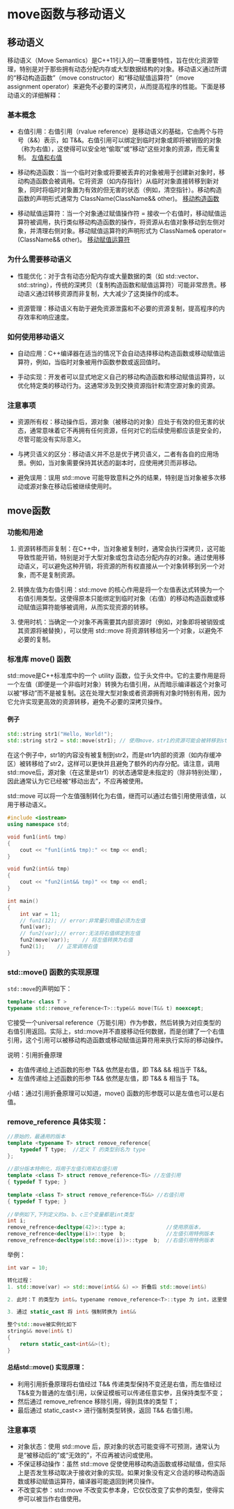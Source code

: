 # move函数与移动语义
## 移动语义
移动语义（Move Semantics）是C++11引入的一项重要特性，旨在优化资源管理，特别是对于那些拥有动态分配内存或大型数据结构的对象。移动语义通过所谓的“移动构造函数”（move constructor）和“移动赋值运算符”（move assignment operator）来避免不必要的深拷贝，从而提高程序的性能。下面是移动语义的详细解释：

### 基本概念
- 右值引用：右值引用（rvalue reference）是移动语义的基础，它由两个与符号（&&）表示，如 T&&。右值引用可以绑定到临时对象或即将被销毁的对象（称为右值），这使得可以安全地“偷取”或“移动”这些对象的资源，而无需复制。
[左值和右值](左值和右值.md)

- 移动构造函数：当一个临时对象或将要被丢弃的对象被用于创建新对象时，移动构造函数会被调用。它将资源（如内存指针）从临时对象直接转移到新对象，同时将临时对象置为有效的但无害的状态（例如，清空指针）。移动构造函数的声明形式通常为 ClassName(ClassName&& other)。
[移动构造函数](../面向对象/类与对象.md/#移动构造函数)

- 移动赋值运算符：当一个对象通过赋值操作符 = 接收一个右值时，移动赋值运算符被调用，执行类似移动构造函数的操作，将资源从右值对象移动到左侧对象，并清理右侧对象。移动赋值运算符的声明形式为 ClassName& operator=(ClassName&& other)。
[移动赋值运算符](../面向对象/类与对象.md/#移动赋值运算符)

### 为什么需要移动语义
- 性能优化：对于含有动态分配内存或大量数据的类（如 std::vector、std::string），传统的深拷贝（复制构造函数和赋值运算符）可能非常昂贵。移动语义通过转移资源而非复制，大大减少了这类操作的成本。

- 资源管理：移动语义有助于避免资源泄露和不必要的资源复制，提高程序的内存效率和响应速度。

### 如何使用移动语义
- 自动应用：C++编译器在适当的情况下会自动选择移动构造函数或移动赋值运算符，例如，当临时对象被用作函数参数或返回值时。

- 手动实现：开发者可以显式地定义自己的移动构造函数和移动赋值运算符，以优化特定类的移动行为。这通常涉及到交换资源指针和清空源对象的资源。

### 注意事项
- 资源所有权：移动操作后，源对象（被移动的对象）应处于有效的但无害的状态，通常意味着它不再拥有任何资源，任何对它的后续使用都应该是安全的，尽管可能没有实际意义。

- 与拷贝语义的区分：移动语义并不总是优于拷贝语义，二者有各自的应用场景。例如，当对象需要保持其状态的副本时，应使用拷贝而非移动。

- 避免误用：误用 std::move 可能导致意料之外的结果，特别是当对象被多次移动或源对象在移动后被继续使用时。

## move函数
### 功能和用途
1. 资源转移而非复制：在C++中，当对象被复制时，通常会执行深拷贝，这可能导致性能开销，特别是对于大型对象或包含动态分配内存的对象。通过使用移动语义，可以避免这种开销，将资源的所有权直接从一个对象转移到另一个对象，而不是复制资源。

2. 转换左值为右值引用：std::move 的核心作用是将一个左值表达式转换为一个右值引用类型。这使得原本只能绑定到临时对象（右值）的移动构造函数或移动赋值运算符能够被调用，从而实现资源的转移。

3. 使用时机：当确定一个对象不再需要其内部资源时（例如，对象即将被销毁或其资源将被替换），可以使用 std::move 将资源转移给另一个对象，以避免不必要的复制。

### 标准库 move() 函数
std::move是C++标准库中的一个 utility 函数，位于<utility>头文件中。它的主要作用是将一个左值（即便是一个非临时对象）转换为右值引用，从而暗示编译器这个对象可以被“移动”而不是被复制。这在处理大型对象或者资源拥有对象时特别有用，因为它允许实现更高效的资源转移，避免不必要的深拷贝操作。

#### 例子
```cpp
std::string str1("Hello, World!");
std::string str2 = std::move(str1); // 使用move，str1的资源可能会被转移到str2，str1可能被置为空或处于未定义状态
```
在这个例子中，str1的内容没有被复制到str2，而是str1内部的资源（如内存缓冲区）被转移给了str2，这样可以更快并且避免了额外的内存分配。请注意，调用std::move后，源对象（在这里是str1）的状态通常是未指定的（除非特别处理），因此通常认为它已经被“移动出去”，不应再被使用。

std::move 可以将一个左值强制转化为右值，继而可以通过右值引用使用该值，以用于移动语义。
```cpp
#include <iostream>
using namespace std;

void fun1(int& tmp)
{
	cout << "fun1(int& tmp):" << tmp << endl;
}

void fun2(int&& tmp)
{
	cout << "fun2(int&& tmp)" << tmp << endl;
}

int main()
{
	int var = 11;
	// fun1(12); // error:非常量引用值必须为左值
	fun1(var);
	// fun2(var);// error:无法将右值绑定到左值
	fun2(move(var));	// 将左值转换为右值
	fun2(1);	// 正常调用右值
}
```

### std::move() 函数的实现原理
``std::move``的声明如下：
```cpp
template< class T >
typename std::remove_reference<T>::type&& move(T&& t) noexcept;
```
它接受一个universal reference（万能引用）作为参数，然后转换为对应类型的右值引用返回。实际上，std::move并不直接移动任何数据，而是创建了一个右值引用，这个引用可以被移动构造函数或移动赋值运算符用来执行实际的移动操作。

说明：引用折叠原理
- 右值传递给上述函数的形参 T&& 依然是右值，即 T&& && 相当于 T&&。
- 左值传递给上述函数的形参 T&& 依然是左值，即 T&& & 相当于 T&。

小结：通过引用折叠原理可以知道，move() 函数的形参既可以是左值也可以是右值。
### remove_reference 具体实现：
```cpp
//原始的，最通用的版本
template <typename T> struct remove_reference{
    typedef T type;  //定义 T 的类型别名为 type
};
 
//部分版本特例化，将用于左值引用和右值引用
template <class T> struct remove_reference<T&> //左值引用
{ typedef T type; }
 
template <class T> struct remove_reference<T&&> //右值引用
{ typedef T type; }   
  
//举例如下,下列定义的a、b、c三个变量都是int类型
int i;
remove_refrence<decltype(42)>::type a;             //使用原版本，
remove_refrence<decltype(i)>::type  b;             //左值引用特例版本
remove_refrence<decltype(std::move(i))>::type  b;  //右值引用特例版本 
```

举例：
```cpp
int var = 10; 

转化过程：
1. std::move(var) => std::move(int&& &) => 折叠后 std::move(int&)

2. 此时：T 的类型为 int&，typename remove_reference<T>::type 为 int，这里使用 remove_reference 的左值引用的特例化版本

3. 通过 static_cast 将 int& 强制转换为 int&&

整个std::move被实例化如下
string&& move(int& t) 
{
    return static_cast<int&&>(t); 
}
```

#### 总结std::move() 实现原理：
- 利用引用折叠原理将右值经过 T&& 传递类型保持不变还是右值，而左值经过 T&&变为普通的左值引用，以保证模板可以传递任意实参，且保持类型不变；
- 然后通过 remove_refrence 移除引用，得到具体的类型 T；
- 最后通过 static_cast<> 进行强制类型转换，返回 T&& 右值引用。

### 注意事项
- 对象状态：使用 std::move 后，原对象的状态可能变得不可预测，通常认为是“被移动后的”或“无效的”，不应再被访问或使用。
- 不保证移动操作：虽然 std::move 促使使用移动构造函数或移动赋值，但实际上是否发生移动取决于接收对象的实现。如果对象没有定义合适的移动构造函数或移动赋值运算符，编译器可能退回到拷贝操作。
- 不改变实参：std::move 不改变实参本身，它仅仅改变了实参的类型，使得实参可以被当作右值使用。

